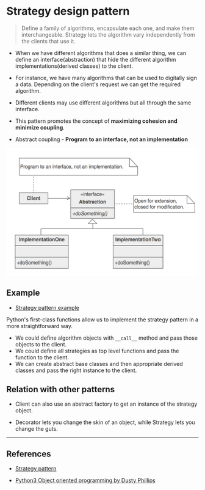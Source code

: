 # Strategy design pattern

> Define a family of algorithms, encapsulate each one, and make them interchangeable. Strategy lets the algorithm vary independently from the clients that use it.

- When we have different algorithms that does a similar thing, we can define an interface(abstraction) that hide the different algorithm implementations(derived classes) to the client.

- For instance, we have many algorithms that can be used to digitally sign a data. Depending on the client's request we can get the required algorithm.

- Different clients may use different algorithms but all through the same interface.

- This pattern promotes the concept of **maximizing cohesion and minimize coupling**.

- Abstract coupling - **Program to an interface, not an implementation**

![strategy pattern](./strategy.png)

## Example

- [Strategy pattern example](https://github.com/faif/python-patterns/blob/master/patterns/behavioral/strategy.py)

Python's first-class functions allow us to implement the strategy pattern in a more straightforward way.

- We could define algorithm objects with `__call__` method and pass those objects to the client.
- We could define all strategies as top level functions and pass the function to the client.
- We can create abstract base classes and then appropriate derived classes and pass the right instance to the client.

## Relation with other patterns

- Client can also use an abstract factory to get an instance of the strategy object.

- Decorator lets you change the skin of an object, while Strategy lets you change the guts.

---

## References

- [Strategy pattern](https://sourcemaking.com/design_patterns/strategy)

- [Python3 Object oriented programming by Dusty Phillips](https://www.amazon.in/dp/B005O9OFWQ/ref=dp-kindle-redirect?_encoding=UTF8&btkr=1)
